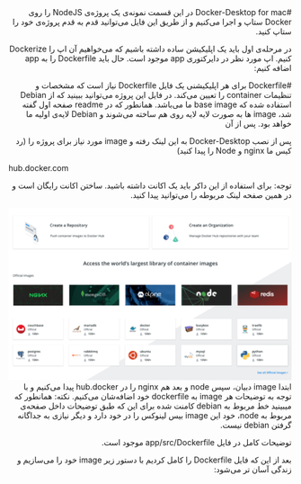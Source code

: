<div dir="rtl">
#Docker-Desktop for mac
در این قسمت نمونه‌ی یک پروژه‌ی NodeJS را روی Docker ستاپ و اجرا می‌کنیم و از طریق این فایل می‌توانید قدم به قدم پروژه‌ی خود را ستاپ کنید.

در مرحله‌ی اول باید یک اپلیکیشن ساده داشته باشیم که می‌خواهیم آن اپ را Dockerize کنیم.
اپ مورد نظر در دایرکتوری app موجود است.
حال باید Dockerfile را به app اضافه کنیم:

#Dockerfile
برای هر اپلیکیشنی یک فایل Dockerfile نیاز است که مشخصات و تنظیمات container را تعیین می‌کند.
در فایل این پروژه می‌توانید ببینید که از Debian استفاده شده که base image ما می‌باشد.
همانطور که در readme صفحه اول گفته شد، image ها به صورت لایه لایه روی هم ساخته می‌شوند و Debian لایه‌ی اولیه ما خواهد بود.
پس از آن 

پس از نصب Docker-Desktop به این لینک رفته و image مورد نیاز برای پروژه را (رد کیس ما nginx و Node را پیدا کنید)
<div dir="ltr">

  hub.docker.com

</div>
توجه: برای استفاده از این داکر باید یک اکانت داشته باشید. ساختن اکانت رایگان است و در همین صفحه لینک مربوطه را می‌توانید پیدا کنید.

![hub.docker.com](readme_images/1.PNG)
ابتدا image دبیان، سپس node و بعد هم nginx را در hub.docker پیدا می‌کنیم و با توجه به توضیحات هر image به dockerfile خود اضافه‌شان می‌کنیم.
نکته: همانطور که میبینید خط مربوط به debian کامنت شده برای این که طبق توضیحات داخل صفحه‌ی مربوط به node، خود این image بیس لینوکس را در خود دارد و دیگر نیازی به جداگانه گرفتن debian نیست.

توضیحات کامل در فایل app/src/Dockerfile موجود است.

بعد از این که فایل Dockerfile را کامل کردیم با دستور زیر image خود را می‌سازیم و زندگی آسان تر می‌شود:
<div dir="ltr>

  docker build . -t dockersample
  #docker build {path to this file's directory} -t {tag name for app} 

</div>


</div>
